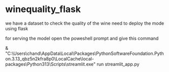 # winequality_flask
we have a dataset to check the quality of the wine need to deploy the mode using flask

for serving the model open the poweshell prompt and give this command

& "C:\Users\chand\AppData\Local\Packages\PythonSoftwareFoundation.Python.3.13_qbz5n2kfra8p0\LocalCache\local-packages\Python313\Scripts\streamlit.exe" run streamlit_app.py